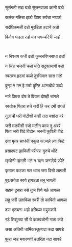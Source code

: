 ﻿सुसंगती सदा घडो सुजनवाक्य कानी पडो

कलंक मतिचा झडो विषय सर्वथा नावडो

सदंघ्रिकमळी दडो मुरडिता हटाने अडो

वियोग घडता रडो मन भवच्चरित्री जडो
&nbsp;

&nbsp;

न निश्‍चय कधी ढळो कुजनविघ्नबाधा टळो

न चित्त भजनी चळो मति सदुक्तमार्गी वळो

स्वतत्त्व हृदयां कळो दुरभिमान सारा गळो

पुन्हा न मन हे मळो दुरित आत्मबोधे जळो
<br />
<br />
नजे प्रियस दोष ते प्रियस दोषही चांगले

स्वतोक पितरा रुचे जरी हि कर दमी रांगले

तुलाची धरी पोटीशी कशी तदा यशोदा बरे

जरी मळवीशी रजो मलीन काय तू अंबरे  
पिता जरी विटे विटोन जननी कुपित्री विटे

दया मृतर सार्धधी नकुल क:जले त्या किटे

प्रसादपट झाकिती परीपरा गुरुचे थीटे

म्हणोनी म्हणती भले न ऋण जन्मदेचे फीटे


कृतात्त कटका मल ध्वज जरा दिसो लागली

पुर:सर्गता स्वये झगडता तनु भागली

सहाय दुसरा नसे तुज विणे बळे आगळा

लहू जरी उताविळा स्वरी तो कापितो आगळा


दया मृतघना अहो हरीवळा मयुराकडे

रडे शिशुतया सी घे कळवळोनी माता कडे

असा अतिथी धार्मिकस्तुतपदा कदा सापडे

पुन्हा जड भवारणवी उतरिता नदा सापडे
